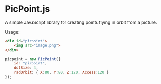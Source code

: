 # PicPoint.js
A simple JavaScript library for creating points flying in orbit from a picture.

Usage:
```html
<div id="picpoint">
    <img src="image.png">
</div>
```  

```javascript
picpoint = new PicPoint({
    id: "picpoint",
    dotSize: 4,
    radOrbit: { X:80, Y:80, Z:120, Access:120 }
});
```